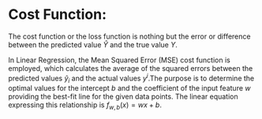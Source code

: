 # Cost Function:
The cost function or the loss function is nothing but the error or difference between the predicted value $\hat{Y}$ and the true value $Y$.


In Linear Regression, the Mean Squared Error (MSE) cost function is employed, which calculates the average of the squared errors between the predicted values $\hat{y}_i$ and the actual values ${y}^i$.The purpose is to determine the optimal values for the intercept $b$    and the coefficient of the input feature $w$  
providing the best-fit line for the given data points. The linear equation expressing this relationship is $f_{w,b}(x) = wx + b$.